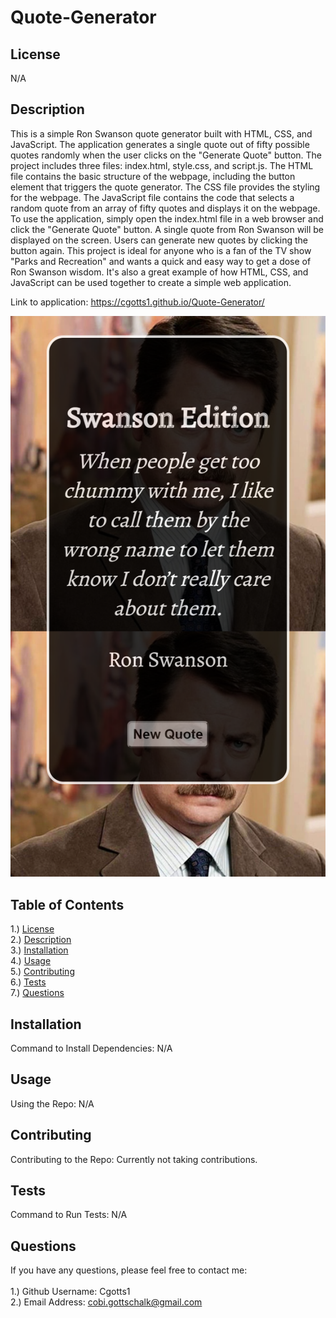 # Quote-Generator

## <section id = "License">License</section>
N/A

## <section id = "Description">Description</section>
This is a simple Ron Swanson quote generator built with HTML, CSS, and JavaScript. The application generates a single quote out of fifty possible quotes randomly when the user clicks on the "Generate Quote" button. The project includes three files: index.html, style.css, and script.js. The HTML file contains the basic structure of the webpage, including the button element that triggers the quote generator. The CSS file provides the styling for the webpage. The JavaScript file contains the code that selects a random quote from an array of fifty quotes and displays it on the webpage. To use the application, simply open the index.html file in a web browser and click the "Generate Quote" button. A single quote from Ron Swanson will be displayed on the screen. Users can generate new quotes by clicking the button again. This project is ideal for anyone who is a fan of the TV show "Parks and Recreation" and wants a quick and easy way to get a dose of Ron Swanson wisdom. It's also a great example of how HTML, CSS, and JavaScript can be used together to create a simple web application.

Link to application: https://cgotts1.github.io/Quote-Generator/

![Quote-Generator](./img1.png)

## Table of Contents
1.) <a href = "#License">License</a><br>
2.) <a href = "#Description">Description</a><br>
3.) <a href = "#Installation">Installation</a> <br>
4.) <a href = "#Usage">Usage</a><br>
5.) <a href = "#Contributing">Contributing</a><br>
6.) <a href = "#Tests">Tests</a><br>
7.) <a href = "#Questions">Questions</a>

## <section id = "Installation">Installation</section>
Command to Install Dependencies: N/A

## <section id = "Usage">Usage</section>
Using the Repo: N/A 

## <section id = "Contributing">Contributing</section>
Contributing to the Repo: Currently not taking contributions.

## <section id = "Tests">Tests</section>
Command to Run Tests: N/A

## <section id = "Questions">Questions</section>
If you have any questions, please feel free to contact me: <br><br>
1.) Github Username: Cgotts1 <br>
2.) Email Address: cobi.gottschalk@gmail.com